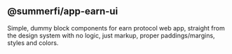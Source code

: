 ## @summerfi/app-earn-ui

Simple, dummy block components for earn protocol web app, straight from the design system with no
logic, just markup, proper paddings/margins, styles and colors.
